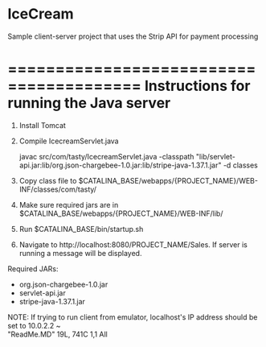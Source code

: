 # IceCream
Sample client-server project that uses the Strip API for payment processing

========================================
Instructions for running the Java server
========================================

1. Install Tomcat
2. Compile IcecreamServlet.java

    javac src/com/tasty/IcecreamServlet.java -classpath "lib/servlet-api.jar:lib/org.json-chargebee-1.0.jar:lib/stripe-java-1.37.1.jar" -d classes

3. Copy class file to $CATALINA_BASE/webapps/{PROJECT_NAME}/WEB-INF/classes/com/tasty/
4. Make sure required jars are in $CATALINA_BASE/webapps/{PROJECT_NAME}/WEB-INF/lib/
5. Run $CATALINA_BASE/bin/startup.sh
6. Navigate to http://localhost:8080/PROJECT_NAME/Sales.  If server is running a message will be displayed.


Required JARs:
- org.json-chargebee-1.0.jar
- servlet-api.jar
- stripe-java-1.37.1.jar

NOTE: If trying to run client from emulator, localhost's IP address should be set to 10.0.2.2
~                                                                                                                                                    
"ReadMe.MD" 19L, 741C                                                                                                              1,1           All


